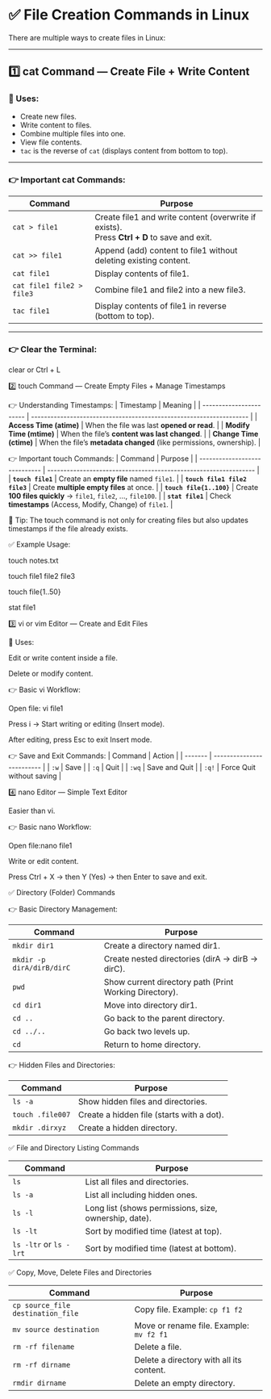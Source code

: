 # ✅ File Creation Commands in Linux

There are multiple ways to create files in Linux:

---

## 1️⃣ cat Command — Create File + Write Content

### 🔸 Uses:
- Create new files.
- Write content to files.
- Combine multiple files into one.
- View file contents.
- `tac` is the reverse of `cat` (displays content from bottom to top).

---

### 👉 Important cat Commands:

| Command                          | Purpose                                                         |
| -------------------------------- | --------------------------------------------------------------- |
| `cat > file1`                    | Create file1 and write content (overwrite if exists). <br>Press **Ctrl + D** to save and exit. |
| `cat >> file1`                   | Append (add) content to file1 without deleting existing content. |
| `cat file1`                      | Display contents of file1.                                      |
| `cat file1 file2 > file3`        | Combine file1 and file2 into a new file3.                       |
| `tac file1`                      | Display contents of file1 in reverse (bottom to top).           |

---

### 👉 Clear the Terminal:
clear
or
Ctrl + L

2️⃣ touch Command — Create Empty Files + Manage Timestamps

👉 Understanding Timestamps:
| Timestamp               | Meaning                                                             |
| ----------------------- | ------------------------------------------------------------------- |
| **Access Time (atime)** | When the file was last **opened or read**.                          |
| **Modify Time (mtime)** | When the file’s **content was last changed**.                       |
| **Change Time (ctime)** | When the file’s **metadata changed** (like permissions, ownership). |


👉 Important touch Commands:
| Command                       | Purpose                                                          |
| ----------------------------- | ---------------------------------------------------------------- |
| **`touch file1`**             | Create an **empty file** named `file1`.                          |
| **`touch file1 file2 file3`** | Create **multiple empty files** at once.                         |
| **`touch file{1..100}`**      | Create **100 files quickly** → `file1`, `file2`, ..., `file100`. |
| **`stat file1`**              | Check **timestamps** (Access, Modify, Change) of `file1`.        |

🎯 Tip:
The touch command is not only for creating files but also updates timestamps if the file already exists.

✅ Example Usage:

touch notes.txt

touch file1 file2 file3

touch file{1..50}

stat file1


3️⃣ vi or vim Editor — Create and Edit Files

🔸 Uses:

Edit or write content inside a file.

Delete or modify content.

👉 Basic vi Workflow:

Open file: vi file1

Press i → Start writing or editing (Insert mode).

After editing, press Esc to exit Insert mode.

👉 Save and Exit Commands:
| Command | Action                    |
| ------- | ------------------------- |
| `:w`    | Save                      |
| `:q`    | Quit                      |
| `:wq`   | Save and Quit             |
| `:q!`   | Force Quit without saving |

4️⃣ nano Editor — Simple Text Editor

Easier than vi.

👉 Basic nano Workflow:

Open file:nano file1

Write or edit content.

Press Ctrl + X → then Y (Yes) → then Enter to save and exit.

✅ Directory (Folder) Commands

   👉 Basic Directory Management:

   | Command                   | Purpose                                                |
| ------------------------- | ------------------------------------------------------ |
| `mkdir dir1`              | Create a directory named dir1.                         |
| `mkdir -p dirA/dirB/dirC` | Create nested directories (dirA → dirB → dirC).        |
| `pwd`                     | Show current directory path (Print Working Directory). |
| `cd dir1`                 | Move into directory dir1.                              |
| `cd ..`                   | Go back to the parent directory.                       |
| `cd ../..`                | Go back two levels up.                                 |
| `cd`                      | Return to home directory.                              |

👉 Hidden Files and Directories:

| Command          | Purpose                                   |
| ---------------- | ----------------------------------------- |
| `ls -a`          | Show hidden files and directories.        |
| `touch .file007` | Create a hidden file (starts with a dot). |
| `mkdir .dirxyz`  | Create a hidden directory.                |


✅ File and Directory Listing Commands

| Command                | Purpose                                               |
| ---------------------- | ----------------------------------------------------- |
| `ls`                   | List all files and directories.                       |
| `ls -a`                | List all including hidden ones.                       |
| `ls -l`                | Long list (shows permissions, size, ownership, date). |
| `ls -lt`               | Sort by modified time (latest at top).                |
| `ls -ltr` or `ls -lrt` | Sort by modified time (latest at bottom).             |

✅ Copy, Move, Delete Files and Directories

| Command                           | Purpose                                  |
| --------------------------------- | ---------------------------------------- |
| `cp source_file destination_file` | Copy file. Example: `cp f1 f2`           |
| `mv source destination`           | Move or rename file. Example: `mv f2 f1` |
| `rm -rf filename`                 | Delete a file.                           |
| `rm -rf dirname`                  | Delete a directory with all its content. |
| `rmdir dirname`                   | Delete an empty directory.               |

